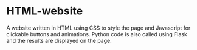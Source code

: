 # HTML-website
A website written in HTML using CSS to style the page and Javascript for clickable buttons and animations. Python code is also called using Flask and the results are displayed on the page. 
